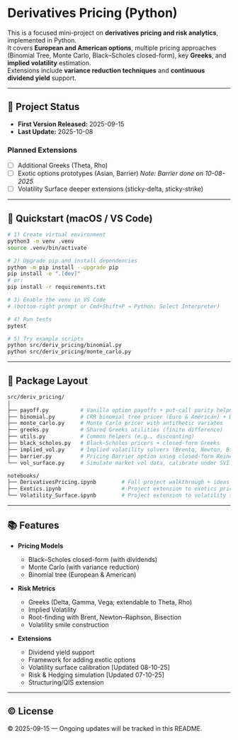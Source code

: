 
# Derivatives Pricing (Python)

This is a focused mini-project on **derivatives pricing and risk analytics**, implemented in Python.  
It covers **European and American options**, multiple pricing approaches (Binomial Tree, Monte Carlo, Black–Scholes closed-form), key **Greeks**, and **implied volatility** estimation.  
Extensions include **variance reduction techniques** and **continuous dividend yield** support.

---

## 📝 Project Status
- **First Version Released:** 2025-09-15  
- **Last Update:** 2025-10-08

### Planned Extensions
- [ ] Additional Greeks (Theta, Rho)  
- [ ] Exotic options prototypes (Asian, Barrier)  *Note: Barrier done on 10-08-2025*
- [ ] Volatility Surface deeper extensions (sticky-delta, sticky-strike)

---

## 🚀 Quickstart (macOS / VS Code)

```bash
# 1) Create virtual environment
python3 -m venv .venv
source .venv/bin/activate

# 2) Upgrade pip and install dependencies
python -m pip install --upgrade pip
pip install -e ".[dev]"
# or:
pip install -r requirements.txt

# 3) Enable the venv in VS Code
# (bottom-right prompt or Cmd+Shift+P → Python: Select Interpreter)

# 4) Run tests
pytest

# 5) Try example scripts
python src/deriv_pricing/binomial.py
python src/deriv_pricing/monte_carlo.py
```
---

## 📁 Package Layout

```bash
src/deriv_pricing/
│
├── payoff.py          # Vanilla option payoffs + put-call parity helpers
├── binomial.py        # CRR binomial tree pricer (Euro & American) + Delta
├── monte_carlo.py     # Monte Carlo pricer with antithetic variates
├── greeks.py          # Shared Greeks utilities (finite difference)
├── utils.py           # Common helpers (e.g., discounting)
├── black_scholes.py   # Black–Scholes pricers + closed-form Greeks
├── implied_vol.py     # Implied volatility solvers (Brentq, Newton, Bisection)
├── barrier.py         # Pricing Barrier option using closed-form Reiner–Rubinstein and Monte Carlo
└── vol_surface.py     # Simulate market vol data, calibrate under SVI and interpret volatility surface

notebooks/
├── DerivativesPricing.ipynb        # Full project walkthrough + ideas for extensions
├── Exotics.ipynb                   # Project extension to exotics pricing with hedging simulation & PnL tracking
└── Volatility_Surface.ipynb        # Project extension to volatility surface calibration
```
---

## 📚 Features

- **Pricing Models**
  - Black–Scholes closed-form (with dividends)
  - Monte Carlo (with variance reduction)
  - Binomial tree (European & American)

- **Risk Metrics**
  - Greeks (Delta, Gamma, Vega; extendable to Theta, Rho)
  - Implied Volatility
  - Root-finding with Brent, Newton–Raphson, Bisection
  - Volatility smile construction

- **Extensions**
  - Dividend yield support
  - Framework for adding exotic options
  - Volatility surface calibration [Updated 08-10-25]
  - Risk & Hedging simulation [Updated 07-10-25]
  - Structuring/QIS extension 

---

## © License

© 2025-09-15 — Ongoing updates will be tracked in this README.